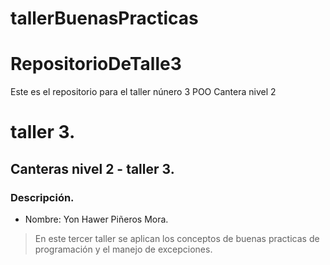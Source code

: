 # tallerBuenasPracticas
# RepositorioDeTalle3
Este es el repositorio para el taller núnero 3  POO Cantera nivel 2
# taller 3.
## Canteras nivel 2 - taller 3.
### Descripción.
- Nombre: Yon Hawer Piñeros Mora.
> En este tercer taller se aplican los conceptos de buenas practicas de programación y el manejo de excepciones.
